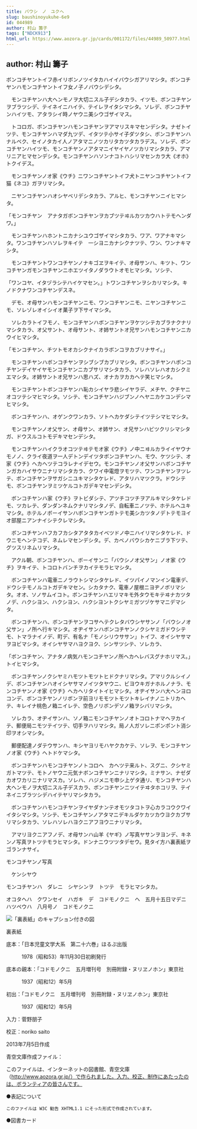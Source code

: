 ```yaml
---
title: バウシ　ノ　ユクヘ
slug: baushinoyukuhe-6e9
id: 044989
author: 村山 籌子
tags: ["NDCK913"]
html_url: https://www.aozora.gr.jp/cards/001172/files/44989_50977.html
---
```


## author: 村山 籌子

ボンコチヤントイフ赤イリボンノツイタカハイイバウシガアリマシタ。ボンコチヤンハモンコチヤントイフ女ノ子ノバウシデシタ。

　モンコチヤンハ大ヘンモノヲ大切ニスル子デシタカラ、イツモ、ボンコチヤンヲブラツシデ、テイネイニハイテ、テイレヲイタシマシタ。ソレデ、ボンコチヤンハイツモ、アタラシイ時ノヤウニ美シウゴザイマス。

　トコロガ、ボンコチヤンハモンコチヤンヲアマリスキマセンデシタ。ナゼトイツテ、モンコチヤンハマダ九ツデ、イタツテ小サイ子ダツタシ、ボンコチヤンハナルベク、セイノタカイ人ノアタマニノツカリタカツタカラデス。ソレデ、ボンコチヤンハイツモ、モンコチヤンノアタマニイヤイヤノツカリマシタカラ、アマリニアヒマセンデシタ。モンコチヤンハソンナコトハシリマセンカラ大《オホ》トクイデス。

　モンコチヤンノオ家《ウチ》ニワンコチヤントイフ犬トニヤンコチヤントイフ猫《ネコ》ガヲリマシタ。

　ニヤンコチヤンハオシヤベリデシタカラ、アルヒ、モンコチヤンニイヒマシタ。

「モンコチヤン　アナタガボンコチヤンヲカブツテヰルカツカウハトテモヘンダワ。」

　モンコチヤンハホントニカナシユウゴザイマシタカラ、ワア、ワアナキマシタ。ワンコチヤンハソレヲキイテ　一シヨニカナシクナツテ、ワン、ワンナキマシタ。

　モンコチヤントワンコチヤンノナキゴヱヲキイテ、オ母サンハ、キツト、ワンコチヤンガモンコチヤンニホエツイタノダラウトオモヒマシタ。ソシテ、

「ワンコヤ、イタヅラシテハイケマセン。」トワンコチヤンヲシカリマシタ。キノドクナワンコチヤンデスネ。

　デモ、オ母サンハモンコチヤンニモ、ワンコチヤンニモ、ニヤンコチヤンニモ、ソレゾレオイシイオ菓子ヲ下サイマシタ。

　ソレカラトイフモノ、モンコチヤンハボンコチヤンヲケツシテカブラナクナリマシタカラ、オ父サント、オ母サント、オ姉サントオ兄サンハモンコチヤンニカウイヒマシタ。

「モンコチヤン、チツトモオカシクナイカラボンコヲカブリナサイ。」

　モンコチヤンハボンコチヤンヲシブシブカブリマシタ。ボンコチヤンハボンコチヤンデイヤイヤモンコチヤンニカブサリマシタカラ、ソレハソレハオカシクミエマシタ。オ姉サントオ兄サンハ思ハズ、オナカヲカカヘテ笑ヒマシタ。

　モンコチヤントボンコチヤンハ恥カシイヤラ悲シイヤラデ、メチヤ、クチヤニオコツテシマヒマシタ。ソシテ、モンコチヤンハジブンノヘヤニカケコンデシマヒマシタ。

　ボンコチヤンハ、オゲンクワンカラ、ソトヘカケダシテイツテシマヒマシタ。

　モンコチヤンノオ父サン、オ母サン、オ姉サン、オ兄サンハビツクリシマシタガ、ドウスルコトモデキマセンデシタ。



　モンコチヤンハイクラオコツテヰテモオ家《ウチ》ノ中ニヰルカライイヤウナモノノ、クライ夜道ヲ一人デトンデイツタボンコチヤンハ、モウ、ケツシテ、オ家《ウチ》ヘカヘツテコラレナイデセウ。モンコチヤンノオ父サンハボンコチヤンガカハイサウニナリマシタカラ、クワイ中電燈ヲモツテ、ワンコチヤンヲツレテ、ボンコチヤンヲサガシニユキマシタケレド、アタリハマツクラ。ドウシテモ、ボンコチヤンヲミツケルコトガデキマセンデシタ。

　ボンコチヤンハ家《ウチ》ヲトビダシテ、アツチコツチヲアルキマシタケレドモ、ツカレテ、ダンダンネムクナリマシタノデ、自転車ニノツテ、ホテルヘユキマシタ。ホテルノボーイサンハボンコチヤンガトテモ美シカツタノデトテモヨイオ部屋ニアンナイシテクレマシタ。

　ボンコチヤンハフカフカシタアタタカイベツドノ中ニハイリマシタケレド、ドウニモヘンテコデ、ネムレマセンデシタ。デ、カベノバウシカケニブラ下ツテ、グツスリネムリマシタ。

　アクル朝、ボンコチヤンハ、ボーイサンニ「バウシノオ父サン」ノオ家《ウチ》ヲキイテ、トコロトバンチヲカイテモラヒマシタ。

　ボンコチヤンハ電車ニノラウトシマシタケレド、イツパイノマンイン電車デ、ドウシテモノルコトガデキマセン。シカタナク、電車ノ屋根ニヨヂノボリマシタ。オオ、ソノサムイコト。ボンコチヤンハエリマキモ外タウモキテヰナカツタノデ、ハクシヨン、ハクシヨン、ハクシヨントクシヤミガツヅケサマニデマシタ。

　ボンコチヤンハ、ボンコチヤンヲコサヘテクレタバウシヤサンノ「バウシノオ父サン」ノ所へ行キマシタ。オヂイサンハボンコチヤンノクシヤミガドウシテモ、トマラナイノデ、町デ、有名ナ「モノシリウササン」トイフ、オイシヤサマヲヨビマシタ。オイシヤサマハヨクヨク、シンサツシテ、ソレカラ、

「ボンコチヤン、アナタノ病気ハモンコチヤンノ所ヘカヘレバスグナホリマス。」トイヒマシタ。

　ボンコチヤンノクシヤミハモツトモツトヒドクナリマシタ。アマリクルシイノデ、ボンコチヤンハオイシヤサマノイツタヤウニ、ビヨウキガナホルノナラ、モンコチヤンノオ家《ウチ》ヘカヘリタイトイヒマシタ。オヂイサンハ大ヘンヨロコンデ、ボンコチヤンノリボンヲ前ヨリモモツトモツトキレイナノニトリカヘテ、キレイナ桃色ノ箱ニイレテ、空色ノリボンデソノ箱ヲシバリマシタ。

　ソレカラ、オヂイサンハ、ソノ箱ニモンコチヤンノオトコロトナマヘヲカイテ、郵便局ニモツテイツテ、切手ヲハリマシタ。局ノ人ガソレニポンポント消シ印ヲオシマシタ。

　郵便配達ノダテウサンハ、キシヤヨリモハヤクカケテ、ソレヲ、モンコチヤンノオ家《ウチ》ヘトドケマシタ。

　ボンコチヤンハモンコチヤンノトコロヘ　カヘツテ来ルト、スグニ、クシヤミガトマツテ、モトノヤウニ元気ナボンコチヤンニナリマシタ。ミナサン、ナゼダカオワカリニナリマスカ。ソレハ、ハジメニモ申シ上ゲタ通リ、モンコチヤンハ大ヘンモノヲ大切ニスル子デスカラ、ボンコチヤンニツイテヰタホコリヲ、テイネイニブラツシデハイテヤリマシタカラ。

　ボンコチヤンハモンコチヤンヲイヤダナンテオモツタコトヲ心カラコウクワイイタシマシタ。ソシテ、モンコチヤンノアタマニデキルダケカツカウヨクカブサリマシタカラ、ソレハソレハヨクニアフヨウニナリマシタ。

　アマリヨクニアフノデ、オ母サンハ山羊《ヤギ》ノ写真ヤサンヲヨンデ、キネンノ写真ヲトツテモラヒマシタ。ドンナニウツツタデセウ。見タイ方ハ裏表紙ヲゴランナサイ。




モンコチヤンノ写真



　ケンシヤウ

モンコチヤンハ　ダレニ　シヤシンヲ　トツテ　モラヒマシタカ。

オコタヘハ　クワンセイ　ハガキ　デ　コドモノクニ　ヘ　五月十五日マデニ　ハツペウハ　八月号ノ　コドモノクニ



![「裏表紙」のキャプション付きの図](https://www.aozora.gr.jp/cards/001172/files/fig44989_01.png)

裏表紙













底本：「日本児童文学大系　第二十六巻」ほるぷ出版

　　　1978（昭和53）年11月30日初刷発行

底本の親本：「コドモノクニ　五月増刊号　別冊附録・ヌリヱノホン」東京社

　　　1937（昭和12）年5月

初出：「コドモノクニ　五月増刊号　別冊附録・ヌリヱノホン」東京社

　　　1937（昭和12）年5月

入力：菅野朋子

校正：noriko saito

2013年7月5日作成

青空文庫作成ファイル：

このファイルは、インターネットの図書館、青空文庫（http://www.aozora.gr.jp/）で作られました。入力、校正、制作にあたったのは、ボランティアの皆さんです。











●表記について


	このファイルは W3C 勧告 XHTML1.1 にそった形式で作成されています。







●図書カード